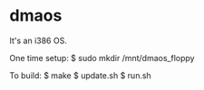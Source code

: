 dmaos
=====
It's an i386 OS.

One time setup:
$ sudo mkdir /mnt/dmaos\_floppy

To build:
$ make
$ update.sh
$ run.sh
